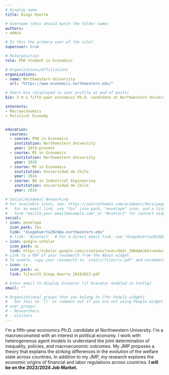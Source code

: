 ```yaml
---
# Display name
title: Diego Huerta

# Username (this should match the folder name)
authors:
- admin

# Is this the primary user of the site?
superuser: true

# Role/position
role: PhD Student in Economics

# Organizations/Affiliations
organizations:
- name: Northwestern University
  url: "https://www.economics.northwestern.edu/"

# Short bio (displayed in user profile at end of posts)
bio: I'm a fifth-year economics Ph.D. candidate at Northwestern University. I'm a macroeconomist with an interest in political economy. I work with heterogeneous agent models to understand the joint determination of inequality, policies, and macroeconomic outcomes.  My JMP proposes a theory that explains the striking differences in the evolution of the welfare state across countries. In addition to my JMP, my research explores the economic origins of financial and labor regulations across countries. **I will be on the 2023/2024 Job Market.**

interests:
- Macroeconomics
- Political Economy


education:
  courses:
  - course: PhD in Economics
    institution: Northwestern University
    year: 2019-present
  - course: MS in Economics
    institution: Northwestern University
    year: 2020
  - course: MS in Economics
    institution: Universidad de Chile
    year: 2014
  - course: BA in Industrial Engineering
    institution: Universidad de Chile
    year: 2014

# Social/Academic Networking
# For available icons, see: https://sourcethemes.com/academic/docs/page-builder/#icons
#   For an email link, use "fas" icon pack, "envelope" icon, and a link in the
#   form "mailto:your-email@example.com" or "#contact" for contact widget.
social:
- icon: envelope
  icon_pack: fas
  link: "diegohuerta2024@u.northwestern.edu"
  # link: '#contact'  # For a direct email link, use "diegohuerta2024@u.northwestern.edu".
- icon: google-scholar
  icon_pack: ai
  link: https://scholar.google.com/citations?user=5A3c_IMAAAAJ&hl=en&oi=ao
# Link to a PDF of your resume/CV from the About widget.
# To enable, copy your resume/CV to `static/files/cv.pdf` and uncomment the lines below.
- icon: cv
  icon_pack: ai
  link: files/CV_Diego_Huerta_10192023.pdf

# Enter email to display Gravatar (if Gravatar enabled in Config)
email: ""

# Organizational groups that you belong to (for People widget)
#   Set this to `[]` or comment out if you are not using People widget.
# user_groups:
# - Researchers
# - Visitors
---
```


I'm a fifth-year economics Ph.D. candidate at Northwestern University. I'm a  macroeconomist with an interest in political economy. I work with heterogeneous agent models to understand the joint determination of inequality, policies, and macroeconomic outcomes.  My JMP proposes a theory that explains the striking differences in the evolution of the welfare state across countries. In addition to my JMP, my research explores the economic origins of financial and labor regulations across countries. **I will be on the 2023/2024 Job Market.** 
